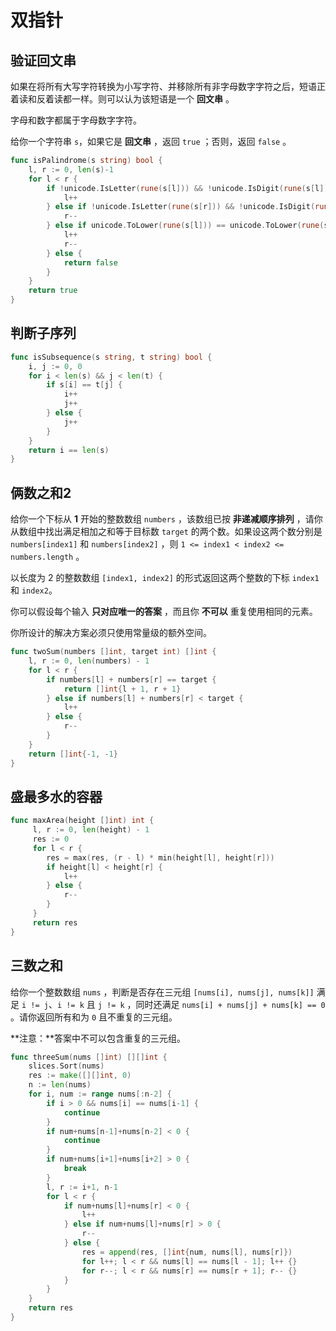 # 双指针

## 验证回文串

如果在将所有大写字符转换为小写字符、并移除所有非字母数字字符之后，短语正着读和反着读都一样。则可以认为该短语是一个 **回文串** 。

字母和数字都属于字母数字字符。

给你一个字符串 `s`，如果它是 **回文串** ，返回 `true` ；否则，返回 `false` 。

```go
func isPalindrome(s string) bool {
	l, r := 0, len(s)-1
	for l < r {
		if !unicode.IsLetter(rune(s[l])) && !unicode.IsDigit(rune(s[l])) {
			l++
		} else if !unicode.IsLetter(rune(s[r])) && !unicode.IsDigit(rune(s[r])) {
			r--
		} else if unicode.ToLower(rune(s[l])) == unicode.ToLower(rune(s[r])) {
			l++
            r--
		} else {
            return false
        }
	}
	return true
}
```

## 判断子序列

```go
func isSubsequence(s string, t string) bool {
	i, j := 0, 0
	for i < len(s) && j < len(t) {
		if s[i] == t[j] {
			i++
			j++
		} else {
			j++
		}
	}
    return i == len(s)
}
```

## 俩数之和2

给你一个下标从 **1** 开始的整数数组 `numbers` ，该数组已按 **非递减顺序排列** ，请你从数组中找出满足相加之和等于目标数 `target` 的两个数。如果设这两个数分别是 `numbers[index1]` 和 `numbers[index2]` ，则 `1 <= index1 < index2 <= numbers.length` 。

以长度为 2 的整数数组 `[index1, index2]` 的形式返回这两个整数的下标 `index1` 和 `index2`。

你可以假设每个输入 **只对应唯一的答案** ，而且你 **不可以** 重复使用相同的元素。

你所设计的解决方案必须只使用常量级的额外空间。

```go
func twoSum(numbers []int, target int) []int {
    l, r := 0, len(numbers) - 1
    for l < r {
        if numbers[l] + numbers[r] == target {
            return []int{l + 1, r + 1}
        } else if numbers[l] + numbers[r] < target {
            l++
        } else {
            r--
        }
    }
    return []int{-1, -1}
}
```

## 盛最多水的容器

```go
func maxArea(height []int) int {
     l, r := 0, len(height) - 1
     res := 0
     for l < r {
        res = max(res, (r - l) * min(height[l], height[r]))
        if height[l] < height[r] {
            l++
        } else {
            r--
        }
     }
     return res
}
```

## 三数之和

给你一个整数数组 `nums` ，判断是否存在三元组 `[nums[i], nums[j], nums[k]]` 满足 `i != j`、`i != k` 且 `j != k` ，同时还满足 `nums[i] + nums[j] + nums[k] == 0` 。请你返回所有和为 `0` 且不重复的三元组。

**注意：**答案中不可以包含重复的三元组。

```go
func threeSum(nums []int) [][]int {
	slices.Sort(nums)
	res := make([][]int, 0)
	n := len(nums)
	for i, num := range nums[:n-2] {
		if i > 0 && nums[i] == nums[i-1] {
			continue
		}
		if num+nums[n-1]+nums[n-2] < 0 {
			continue
		}
		if num+nums[i+1]+nums[i+2] > 0 {
			break
		}
		l, r := i+1, n-1
		for l < r {
			if num+nums[l]+nums[r] < 0 {
				l++
			} else if num+nums[l]+nums[r] > 0 {
				r--
			} else {
				res = append(res, []int{num, nums[l], nums[r]})
				for l++; l < r && nums[l] == nums[l - 1]; l++ {}
                for r--; l < r && nums[r] == nums[r + 1]; r-- {}
			}
		}
	}
	return res
}
```

